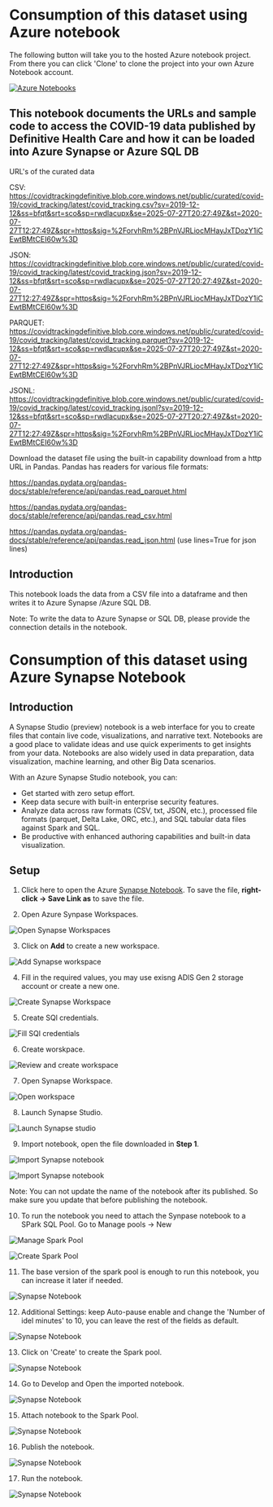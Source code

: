 # Consumption of this dataset using Azure notebook

The following button will take you to the hosted Azure notebook project. From there you can click 'Clone' to clone the project into your own Azure Notebook account.

[![Azure Notebooks](https://notebooks.azure.com/launch.svg)](https://notebooks.azure.com/anon-cbd95a/projects/load-azure-blob-to-azure-synap)

## This notebook documents the URLs and sample code to access the COVID-19 data published by Definitive Health Care and how it can be loaded into Azure Synapse or Azure SQL DB

URL's of the curated data

CSV: https://covidtrackingdefinitive.blob.core.windows.net/public/curated/covid-19/covid_tracking/latest/covid_tracking.csv?sv=2019-12-12&ss=bfqt&srt=sco&sp=rwdlacupx&se=2025-07-27T20:27:49Z&st=2020-07-27T12:27:49Z&spr=https&sig=%2ForvhRm%2BPnVJRLiocMHayJxTDozY1iCEwtBMtCEI60w%3D

JSON: https://covidtrackingdefinitive.blob.core.windows.net/public/curated/covid-19/covid_tracking/latest/covid_tracking.json?sv=2019-12-12&ss=bfqt&srt=sco&sp=rwdlacupx&se=2025-07-27T20:27:49Z&st=2020-07-27T12:27:49Z&spr=https&sig=%2ForvhRm%2BPnVJRLiocMHayJxTDozY1iCEwtBMtCEI60w%3D

PARQUET: https://covidtrackingdefinitive.blob.core.windows.net/public/curated/covid-19/covid_tracking/latest/covid_tracking.parquet?sv=2019-12-12&ss=bfqt&srt=sco&sp=rwdlacupx&se=2025-07-27T20:27:49Z&st=2020-07-27T12:27:49Z&spr=https&sig=%2ForvhRm%2BPnVJRLiocMHayJxTDozY1iCEwtBMtCEI60w%3D

JSONL: https://covidtrackingdefinitive.blob.core.windows.net/public/curated/covid-19/covid_tracking/latest/covid_tracking.jsonl?sv=2019-12-12&ss=bfqt&srt=sco&sp=rwdlacupx&se=2025-07-27T20:27:49Z&st=2020-07-27T12:27:49Z&spr=https&sig=%2ForvhRm%2BPnVJRLiocMHayJxTDozY1iCEwtBMtCEI60w%3D

Download the dataset file using the built-in capability download from a http URL in Pandas. Pandas has readers for various file formats:

https://pandas.pydata.org/pandas-docs/stable/reference/api/pandas.read_parquet.html

https://pandas.pydata.org/pandas-docs/stable/reference/api/pandas.read_csv.html

https://pandas.pydata.org/pandas-docs/stable/reference/api/pandas.read_json.html (use lines=True for json lines)


## Introduction

This notebook loads the data from a CSV file into a dataframe and then writes it to Azure Synapse /Azure SQL DB.


Note: To write the data to Azure Synapse or SQL DB, please provide the connection details in the notebook.





# Consumption of this dataset using Azure Synapse Notebook

## Introduction

A Synapse Studio (preview) notebook is a web interface for you to create files that contain live code, visualizations, and narrative text. Notebooks are a good place to validate ideas and use quick experiments to get insights from your data. Notebooks are also widely used in data preparation, data visualization, machine learning, and other Big Data scenarios.

With an Azure Synapse Studio notebook, you can:

- Get started with zero setup effort.
- Keep data secure with built-in enterprise security features.
- Analyze data across raw formats (CSV, txt, JSON, etc.), processed file formats (parquet, Delta Lake, ORC, etc.), and SQL tabular data files against Spark and SQL.
- Be productive with enhanced authoring capabilities and built-in data visualization.

## Setup

1. Click here to open the Azure [Synapse Notebook](https://github.com/ayesha-kr/covid-one-click-deployment/blob/4d955ae3fecc6cfaddcfffc6958fbf72ad5d857d/datasets/covid-19/definitive-healthcare/AzureNotebook/AzureSynapse-pyspark-definitive-health-care.ipynb). To save the file, **right-click -> Save Link as** to save the file.


2. Open Azure Synpase Workspaces.

![Open Synapse Workspaces](./images/open-synapse-workspaces.png)

3. Click on **Add** to create a new workspace.

![Add Synapse workspace](./images/add-synapse-workspace.png)

4. Fill in the required values, you may use exisng ADlS Gen 2 storage account or create a new one.

![Create Synapse Workspace](./images/create-synpase-workspace.png)

5. Create SQl credentials.

![Fill SQl credentials](./images/create-synapse-sql-credentials.png)

6. Create worskpace.

![Review and create workspace](./images/create-synapse-final.png)

7. Open Synapse Workspace.

![Open workspace](./images/open-newly-workspace.png)

8. Launch Synapse Studio.

![Launch Synapse studio](./images/luanch-synapse-studio.png)

9. Import notebook, open the file downloaded in **Step 1**.

![Import Synapse notebook](./images/import-notebook.png)

![Import Synapse notebook](./images/select-ipynb-file.png)

Note: You can not update the name of the notebook after its published. So make sure you update that before publishing the notebook.

10. To run the notebook you need to attach the Synpase notebook to a SPark SQL Pool. Go to Manage pools -> New

![Manage Spark Pool](./images/manage-pools.png)

![Create Spark Pool](./images/new-pool.png)

11. The base version of the spark pool is enough to run this notebook, you can increase it later if needed.

![Synapse Notebook](./images/create-pool-basics.png)

12. Additional Settings: keep Auto-pause enable and change the 'Number of idel minutes' to 10, you can leave the rest of the fields as default. 

![Synapse Notebook](./images/create-pool-add-settings.png)

13. Click on 'Create' to create the Spark pool.

![Synapse Notebook](./images/create-pool-final.png)

14. Go to Develop and Open the imported notebook.

![Synapse Notebook](./images/goto-develop.png)

15. Attach notebook to the Spark Pool.

![Synapse Notebook](./images/attach-spark-pool.png)

16. Publish the notebook.

![Synapse Notebook](./images/publish-notebook.png)

17. Run the notebook.

![Synapse Notebook](./images/run-all.png)






